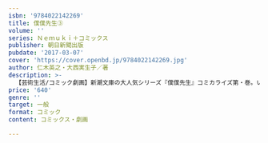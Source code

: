 ```yaml
---
isbn: '9784022142269'
title: 僕僕先生③
volume: ''
series: Ｎｅｍｕｋｉ＋コミックス
publisher: 朝日新聞出版
pubdate: '2017-03-07'
cover: 'https://cover.openbd.jp/9784022142269.jpg'
author: 仁木英之・大西実生子／著
description: >-
  【芸術生活/コミック劇画】新潮文庫の大人気シリーズ『僕僕先生』コミカライズ第・巻。いよいよ舞台は天界へ！！　この世の創造主・帝江と出会い、真の闇を持つ神・渾沌の体内に吸い込まれてしまった王弁と吉良。はたして僕僕のもとに帰る術はあるのか！？
price: '640'
genre: ''
target: 一般
format: コミック
content: コミックス・劇画

---
```

